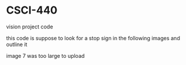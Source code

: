# CSCI-440
vision project code

this code is suppose to look for a stop sign in the following images and outline it

image 7 was too large to upload
